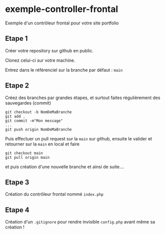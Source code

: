 # exemple-controller-frontal
Exemple d'un contrôleur frontal pour votre site portfolio

## Etape 1
Créer votre repository sur github en public.

Clonez celui-ci sur votre machine.

Entrez dans le référenciel sur la branche par défaut : `main`

## Etape 2
Créez des branches par grandes étapes, et surtout faites régulièrement des sauvegardes (commit)

    git checkout -b NomDeMaBranche
    git add .
    git commit -m"Mon message"
    ...
    git push origin NomDeMaBranche

Puis effectuer un pull request sur la `main` sur github, ensuite le valider et retourner sur la `main` en local et faire

    git checkout main
    git pull origin main

et puis création d'une nouvelle branche et ainsi de suite....

## Etape 3
Création du contrôleur frontal nommé `index.php`

## Etape 4
Création d'un `.gitignore` pour rendre invisible `config.php` avant même sa création !